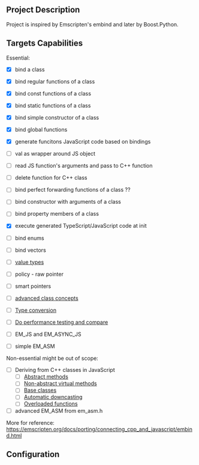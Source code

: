 
## Project Description

Project is inspired by Emscripten's embind and later by Boost.Python.

## Targets Capabilities

Essential:

- [x] bind a class 
- [x] bind regular functions of a class 
- [x] bind const functions of a class 
- [x] bind static functions of a class
- [x] bind simple constructor of a class
- [x] bind global functions
- [x] generate funcitons JavaScript code based on bindings
- [ ] val as wrapper around JS object
- [ ] read JS function's arguments and pass to C++ function
- [ ] delete function for C++ class

- [ ] bind perfect forwarding functions of a class ?? 
- [ ] bind constructor with arguments of a class
- [ ] bind property members of a class

- [x] execute generated TypeScript/JavaScript code at init 
- [ ] bind enums
- [ ] bind vectors
- [ ] [value types](https://emscripten.org/docs/porting/connecting_cpp_and_javascript/embind.html#value-types)
- [ ] policy - raw pointer
- [ ] smart pointers
- [ ] [advanced class concepts](https://emscripten.org/docs/porting/connecting_cpp_and_javascript/embind.html#advanced-class-concepts)
- [ ] [Type conversion](https://emscripten.org/docs/porting/connecting_cpp_and_javascript/embind.html#built-in-type-conversions)
- [ ] [Do performance testing and compare](https://emscripten.org/docs/porting/connecting_cpp_and_javascript/embind.html#performance)

- [ ] EM_JS and EM_ASYNC_JS
- [ ] simple EM_ASM

Non-essential might be out of scope:

- [ ] Deriving from C++ classes in JavaScript
    - [ ] [Abstract methods](https://emscripten.org/docs/porting/connecting_cpp_and_javascript/embind.html#abstract-methods)
    - [ ] [Non-abstract virtual methods](https://emscripten.org/docs/porting/connecting_cpp_and_javascript/embind.html#non-abstract-virtual-methods)
    - [ ] [Base classes](https://emscripten.org/docs/porting/connecting_cpp_and_javascript/embind.html#non-abstract-virtual-methods)
    - [ ] [Automatic downcasting](https://emscripten.org/docs/porting/connecting_cpp_and_javascript/embind.html#non-abstract-virtual-methods)
    - [ ] [Overloaded functions](https://emscripten.org/docs/porting/connecting_cpp_and_javascript/embind.html#overloaded-functions)
    
- [ ] advanced EM_ASM from em_asm.h

More for reference:
https://emscripten.org/docs/porting/connecting_cpp_and_javascript/embind.html

## Configuration



